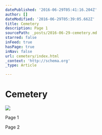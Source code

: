 ```yaml
---
datePublished: '2016-06-29T05:41:16.204Z'
author: []
dateModified: '2016-06-29T05:39:05.662Z'
title: Cemetery
description: Page 1
sourcePath: _posts/2016-06-29-cemetery.md
starred: false
inFeed: true
hasPage: true
inNav: false
url: cemetery/index.html
_context: 'http://schema.org'
_type: Article

---
```

# Cemetery
![](https://the-grid-user-content.s3-us-west-2.amazonaws.com/d2c6b4fe-8f2f-40a2-a324-340e93b66610.png)

Page 1

Page 2